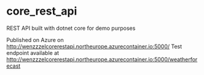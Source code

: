 # core_rest_api
REST API built with dotnet core for demo purposes

Published on Azure on http://wenzzzelcorerestapi.northeurope.azurecontainer.io:5000/
Test endpoint available at http://wenzzzelcorerestapi.northeurope.azurecontainer.io:5000/weatherforecast